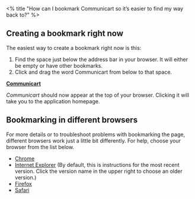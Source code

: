<% title "How can I bookmark Communicart so it’s easier to find my way back to?" %>

## Creating a bookmark right now

The easiest way to create a bookmark right now is this:
1. Find the space just below the address bar in your browser. It will either be empty or have other bookmarks.
1. Click and drag the word Communicart from below to that space.

**[Communicart](https://cap.18f.gov/)**

_Communicart_ should now appear at the top of your browser. Clicking it will take you to the application homepage.

## Bookmarking in different browsers

For more details or to troubleshoot problems with bookmarking the page, different browsers work just a little bit differently. For help, choose your browser from the list below.

- [Chrome](https://support.google.com/chrome/answer/95739?hl=en)
- [Internet Explorer](http://windows.microsoft.com/en-us/internet-explorer/add-view-organize-favorites) (By default, this is instructions for the most recent version. Click the version name in the upper right to choose an older version.)
- [Firefox](https://support.mozilla.org/en-US/kb/create-bookmarks-save-your-favorite-webpages)
- [Safari](https://support.apple.com/kb/PH19265?locale=en_US)
